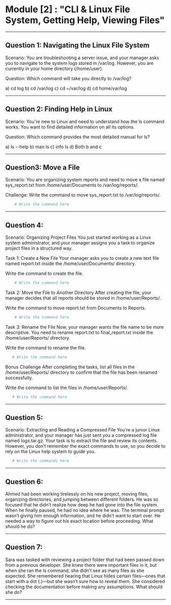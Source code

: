 # Module [2] : **"CLI & Linux File System, Getting Help, Viewing Files"**
---
## Question 1: Navigating the Linux File System

Scenario: 
You are troubleshooting a server issue, and your manager asks you to navigate to the system logs stored in /var/log. However, you are currently in your home directory (/home/user).

Question:
Which command will take you directly to /var/log?

a) cd log
b) cd /var/log
c) cd ~/var/log
d) cd home/var/log

--------------------------------------------------------------------------

## Question 2: Finding Help in Linux

Scenario:
You're new to Linux and need to understand how the ls command works. You want to find detailed information on all its options.

Question:
Which command provides the most detailed manual for ls?

a) ls --help
b) man ls
c) info ls
d) Both b and c

--------------------------------------------------------------------------

## Question3: Move a File

Scenario:
You are organizing system reports and need to move a file named sys_report.txt from /home/user/Documents to /var/log/reports/.

Challenge:
Write the command to move sys_report.txt to /var/log/reports/.
```bash
    # Write the command here
```
--------------------------------------------------------------------------
## Question 4: 

Scenario:
Organizing Project Files
You just started working as a Linux system administrator, and your manager assigns you a task to organize project files in a structured way.

Task 1: Create a New File
Your manager asks you to create a new text file named report.txt inside the /home/user/Documents/ directory.

Write the command to create the file.

```bash
    # Write the command here

```
Task 2: Move the File to Another Directory
After creating the file, your manager decides that all reports should be stored in /home/user/Reports/.

Write the command to move report.txt from Documents to Reports.
```bash
    # Write the command here

```

Task 3: Rename the File
Now, your manager wants the file name to be more descriptive. You need to rename report.txt to final_report.txt inside the /home/user/Reports/ directory.

 Write the command to rename the file.

 ```bash
    # Write the command here

```

Bonus Challenge 
After completing the tasks, list all files in the /home/user/Reports/ directory to confirm that the file has been renamed successfully.

Write the command to list the files in /home/user/Reports/.
 ```bash
    # Write the command here

```
--------------------------------------------------------------------------

## Question 5:

Scenario: Extracting and Reading a Compressed File
You're a junior Linux administrator, and your manager has just sent you a compressed log file named logs.tar.gz. Your task is to extract the file and review its contents. However, you don’t remember the exact commands to use, so you decide to rely on the Linux help system to guide you.
 ```bash
    # Write the commands here

```
--------------------------------------------------------------------------

## Question 6:

Ahmed had been working tirelessly on his new project, moving files, organizing directories, and jumping between different folders. He was so focused that he didn’t realize how deep he had gone into the file system. When he finally paused, he had no idea where he was. The terminal prompt wasn’t giving him enough information, and he didn’t want to start over. He needed a way to figure out his exact location before proceeding. What should he do?

---

## Question 7:

Sara was tasked with reviewing a project folder that had been passed down from a previous developer. She knew there were important files in it, but when she ran the ls command, she didn’t see as many files as she expected. She remembered hearing that Linux hides certain files—ones that start with a dot (.)—but she wasn’t sure how to reveal them. She considered checking the documentation before making any assumptions. What should she do?

---